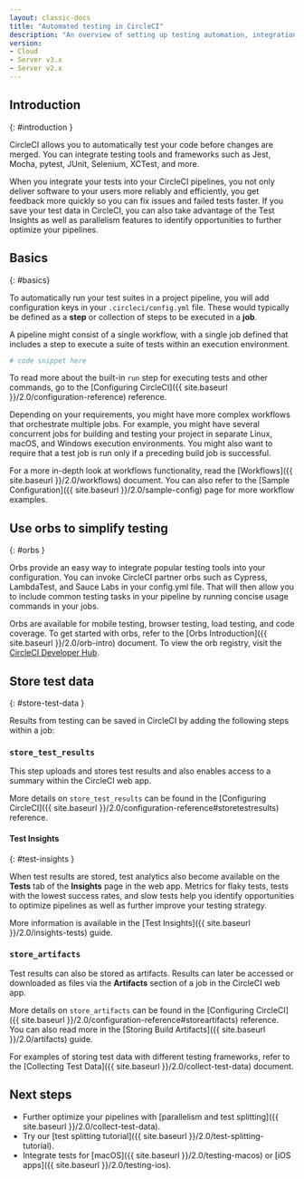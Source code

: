 ```yaml
---
layout: classic-docs
title: "Automated testing in CircleCI"
description: "An overview of setting up testing automation, integration, and analytics"
version:
- Cloud
- Server v3.x
- Server v2.x
---
```


## Introduction
{: #introduction }

CircleCI allows you to automatically test your code before changes are merged. You can integrate testing tools and frameworks such as Jest, Mocha, pytest, JUnit, Selenium, XCTest, and more.

When you integrate your tests into your CircleCI pipelines, you not only deliver software to your users more reliably and efficiently, you get feedback more quickly so you can fix issues and failed tests faster. If you save your test data in CircleCI, you can also take advantage of the Test Insights as well as parallelism features to identify opportunities to further optimize your pipelines.

## Basics
{: #basics}

To automatically run your test suites in a project pipeline, you will add configuration keys in your `.circleci/config.yml` file. These would typically be defined as a **step** or collection of steps to be executed in a **job**.

A pipeline might consist of a single workflow, with a single job defined that includes a step to execute a suite of tests within an execution environment.

```yaml
# code snippet here
```

To read more about the built-in `run` step for executing tests and other commands, go to the [Configuring CircleCI]({{ site.baseurl }}/2.0/configuration-reference) reference.

Depending on your requirements, you might have more complex workflows that orchestrate multiple jobs. For example, you might have several concurrent jobs for building and testing your project in separate Linux, macOS, and Windows execution environments. You might also want to require that a test job is run only if a preceding build job is successful.

For a more in-depth look at workflows functionality, read the [Workflows]({{ site.baseurl }}/2.0/workflows) document. You can also refer to the [Sample Configuration]({{ site.baseurl }}/2.0/sample-config) page for more workflow examples.

## Use orbs to simplify testing
{: #orbs }

Orbs provide an easy way to integrate popular testing tools into your configuration. You can invoke CircleCI partner orbs such as Cypress, LambdaTest, and Sauce Labs in your config.yml file. That will then allow you to include common testing tasks in your pipeline by running concise usage commands in your jobs.

Orbs are available for mobile testing, browser testing, load testing, and code coverage. To get started with orbs, refer to the [Orbs Introduction]({{ site.baseurl }}/2.0/orb-intro) document. To view the orb registry, visit the [CircleCI Developer Hub]().

## Store test data
{: #store-test-data }

Results from testing can be saved in CircleCI by adding the following steps within a job:

### `store_test_results`

This step uploads and stores test results and also enables access to a summary within the CircleCI web app.

More details on `store_test_results` can be found in the [Configuring CircleCI]({{ site.baseurl }}/2.0/configuration-reference#storetestresults) reference.

#### Test Insights
{: #test-insights }

When test results are stored, test analytics also become available on the **Tests** tab of the **Insights** page in the web app. Metrics for flaky tests, tests with the lowest success rates, and slow tests help you identify opportunities to optimize pipelines as well as further improve your testing strategy.

More information is available in the [Test Insights]({{ site.baseurl }}/2.0/insights-tests) guide.

### `store_artifacts`

Test results can also be stored as artifacts. Results can later be accessed or downloaded as files via the **Artifacts** section of a job in the CircleCI web app.

More details on `store_artifacts` can be found in the [Configuring CircleCI]({{ site.baseurl }}/2.0/configuration-reference#storeartifacts) reference. You can also read more in the [Storing Build Artifacts]({{ site.baseurl }}/2.0/artifacts) guide.

For examples of storing test data with different testing frameworks, refer to the [Collecting Test Data]({{ site.baseurl }}/2.0/collect-test-data) document.

## Next steps

* Further optimize your pipelines with [parallelism and test splitting]({{ site.baseurl }}/2.0/collect-test-data).
* Try our [test splitting tutorial]({{ site.baseurl }}/2.0/test-splitting-tutorial).
* Integrate tests for [macOS]({{ site.baseurl }}/2.0/testing-macos) or [iOS apps]({{ site.baseurl }}/2.0/testing-ios).

